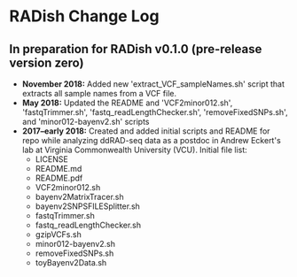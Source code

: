 # RADish Change Log

## In preparation for RADish v0.1.0 (pre-release version zero)

- **November 2018:** Added new 'extract_VCF_sampleNames.sh' script that extracts all sample names from a VCF file.
- **May 2018:** Updated the README and 'VCF2minor012.sh', 'fastqTrimmer.sh', 'fastq_readLengthChecker.sh', 'removeFixedSNPs.sh', and 'minor012-bayenv2.sh' scripts
- **2017–early 2018:** Created and added initial scripts and README for repo while analyzing ddRAD-seq data as a postdoc in Andrew Eckert's lab at Virginia Commonwealth University (VCU). Initial file list:
  * LICENSE
  * README.md
  * README.pdf
  * VCF2minor012.sh
  * bayenv2MatrixTracer.sh
  * bayenv2SNPSFILESplitter.sh
  * fastqTrimmer.sh
  * fastq_readLengthChecker.sh
  * gzipVCFs.sh
  * minor012-bayenv2.sh
  * removeFixedSNPs.sh
  * toyBayenv2Data.sh
 
